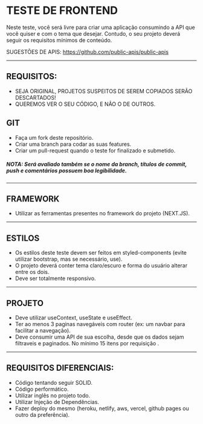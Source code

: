 # **TESTE DE FRONTEND**

Neste teste, você será livre para criar uma aplicação consumindo a API que você quiser e com o tema que desejar.
Contudo, o seu projeto deverá seguir os requisitos mínimos de conteúdo.

SUGESTÕES DE APIS:
https://github.com/public-apis/public-apis

---------------------------------------------------------------------
## REQUISITOS:

- SEJA ORIGINAL, PROJETOS SUSPEITOS DE SEREM COPIADOS SERÃO DESCARTADOS!
- QUEREMOS VER O SEU CÓDIGO, E NÃO O DE OUTROS.

## GIT
- Faça um fork deste repositório.
- Criar uma branch para codar as suas features.
- Criar um pull-request quando o teste for finalizado e submetido.

##### **NOTA: Será avaliado também se o nome da branch, títulos de commit, push e comentários possuem boa legibilidade.**

-----------------------------------------------------

## FRAMEWORK

- Utilizar as ferramentas presentes no framework do projeto (NEXT.JS).

-----------------------------------------------------

## ESTILOS

- Os estilos deste teste devem ser feitos em styled-components (evite utilizar bootstrap, mas se necessário, use).
- O projeto deverá conter tema claro/escuro e forma do usuário alterar entre os dois.
- Deve ser totalmente responsivo.

-----------------------------------------------------

## PROJETO

- Deve utilizar useContext, useState e useEffect.
- Ter ao menos 3 paginas navegáveis com router (ex: um navbar para facilitar a navegação).
- Deve consumir uma API de sua escolha, desde que os dados sejam filtraveis e paginados. No mínimo 15 itens por requisição .

-------------------------------------------------------

## REQUISITOS DIFERENCIAIS:

- Código tentando seguir SOLID.
- Código performático.
- Utilizar inglês no projeto todo.
- Utilizar Injeção de Dependências.
- Fazer deploy do mesmo (heroku, netlify, aws, vercel, github pages ou outro da preferência).
